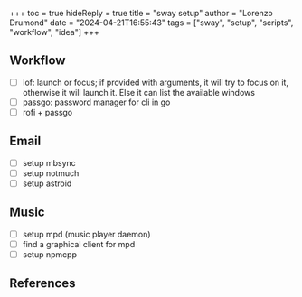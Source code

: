 +++
toc = true
hideReply = true
title = "sway setup"
author = "Lorenzo Drumond"
date = "2024-04-21T16:55:43"
tags = ["sway",  "setup",  "scripts",  "workflow",  "idea"]
+++



## Workflow

- [ ] lof: launch or focus; if provided with arguments, it will try to focus on it, otherwise it will launch it. Else it can list the available windows
- [ ] passgo: password manager for cli in go
- [ ] rofi + passgo

## Email

- [ ] setup mbsync
- [ ] setup notmuch
- [ ] setup astroid

## Music

- [ ] setup mpd (music player daemon)
- [ ] find a graphical client for mpd
- [ ] setup npmcpp

## References
